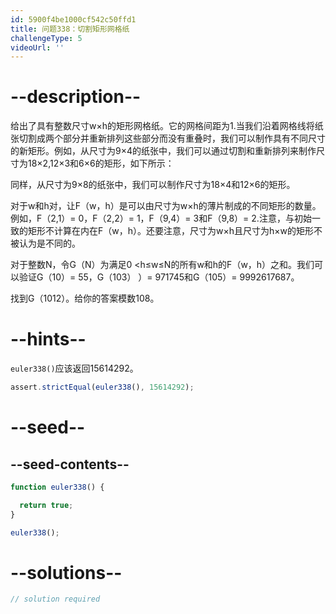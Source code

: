 ```yaml
---
id: 5900f4be1000cf542c50ffd1
title: 问题338：切割矩形网格纸
challengeType: 5
videoUrl: ''
---
```


# --description--

给出了具有整数尺寸w×h的矩形网格纸。它的网格间距为1.当我们沿着网格线将纸张切割成两个部分并重新排列这些部分而没有重叠时，我们可以制作具有不同尺寸的新矩形。例如，从尺寸为9×4的纸张中，我们可以通过切割和重新排列来制作尺寸为18×2,12×3和6×6的矩形，如下所示：

同样，从尺寸为9×8的纸张中，我们可以制作尺寸为18×4和12×6的矩形。

对于w和h对，让F（w，h）是可以由尺寸为w×h的薄片制成的不同矩形的数量。例如，F（2,1）= 0，F（2,2）= 1，F（9,4）= 3和F（9,8）= 2.注意，与初始一致的矩形不计算在内在F（w，h）。还要注意，尺寸为w×h且尺寸为h×w的矩形不被认为是不同的。

对于整数N，令G（N）为满足0 &lt;h≤w≤N的所有w和h的F（w，h）之和。我们可以验证G（10）= 55，G（103） ）= 971745和G（105）= 9992617687。

找到G（1012）。给你的答案模数108。

# --hints--

`euler338()`应该返回15614292。

```js
assert.strictEqual(euler338(), 15614292);
```

# --seed--

## --seed-contents--

```js
function euler338() {

  return true;
}

euler338();
```

# --solutions--

```js
// solution required
```
